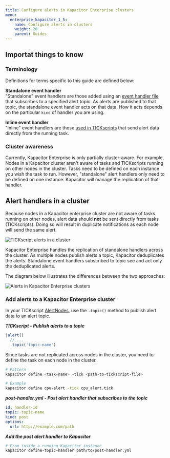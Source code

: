 ```yaml
---
title: Configure alerts in Kapacitor Enterprise clusters
menu:
  enterprise_kapacitor_1_5:
    name: Configure alerts in clusters
    weight: 20
    parent: Guides
---
```


## Importat things to know

### Terminology
Definitions for terms specific to this guide are defined below:

**Standalone event handler**  
"Standalone" event handlers are those added using an [event handler file](/kapacitor/v1.5/event_handlers/#handler-file)
that subscribes to a specified alert topic.
As alerts are published to that topic, the standalone event handler acts on that data.
How it acts depends on the particular `kind` of handler you are using.

**Inline event handler**  
"Inline" event handlers are those [used in TICKscripts](/kapacitor/v1.5/event_handlers/#tickscript)
that send alert data directly from the running task.

### Cluster awareness
Currently, Kapacitor Enterprise is only partially cluster-aware.
For example, Nodes in a Kapacitor cluster aren't aware of tasks and TICKscripts
running on other nodes in the cluster.
Tasks need to be defined on each instance you wish the task to run.
However, "standalone" alert handlers only need to be defined on one instance.
Kapacitor will manage the replication of that handler.

## Alert handlers in a cluster
Because nodes in a Kapacitor enterprise cluster are not aware of tasks running on
other nodes, alert data should **not** be sent directly from tasks (TICKscripts).
Doing so will result in duplicate notifications as each node will send the same alert.

![TICKscript alerts in a cluster](#)

Kapacitor Enterprise handles the replication of standalone handlers across the cluster.
As multiple nodes publish alerts a topic, Kapacitor deduplicates the alerts.
Standalone event handlers subscribed to topic see and act only the deduplicated alerts.

The diagram below illustrates the differences between the two approaches:

![Alerts in Kapacitor Enterprise clusters](#)

### Add alerts to a Kapacitor Enterprise cluster
In your TICKscript [AlertNodes](kapacitor/v1.5/nodes/alert_node/), use the `.topic()`
method to publish alert data to an alert topic.

_**TICKscript - Publish alerts to a topic**_
```js
|alert()
  // ...
  .topic('topic-name')
```

Since tasks are not replicated across nodes in the cluster, you need to define the
task on each node in the cluster.

```bash
# Pattern
kapacitor define <task-name> -tick <path-to-tickscript-file>

# Example
kapacitor define cpu-alert -tick cpu_alert.tick
```

_**post-handler.yml - Post alert handler that subscribes to the topic**_
```yaml
id: handler-id
topic: topic-name
kind: post
options:
  url: http://example.com/path
```

_**Add the post alert handler to Kapacitor**_
```bash
# From inside a running Kapacitor instance
kapacitor define-topic-handler path/to/post-handler.yml
```
